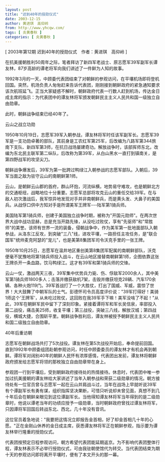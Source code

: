 ```yaml
---
layout: post
title: "迟到40年的授勋仪式"
date: 2003-12-15
author: 黄进琪　高仰岭
from: http://www.yhcqw.com/
tags: [ 炎黄春秋 ]
categories: [ 炎黄春秋 ]
---
```



[ 2003年第12期 迟到40年的授勋仪式　作者：黄进琪　高仰岭 ]

在抗美援朝胜利50周年之际，笔者拜访了新四军老战士、原志愿军39军副军长谭友林，87岁高龄的谭老将军向我们讲述了一件鲜为人知的故事。


1992年3月的一天，中顾委代表团结束了对朝鲜的参观访问，在平壤机场即将登机回国。突然，机场负责人匆匆赶来告诉代表团，刚刚接到朝鲜政府的紧急通知要求该次航班延飞。正当大家疑惑不解时，朝鲜政府代表一行数人赶到机场，传达金日成主席的指示：为代表团中的谭友林将军颁发朝鲜民主主义人民共和国一级独立自由勋章。

此时，朝鲜战争结束已经40年了。

云山之战立功勋


1950年10月19日，志愿军39军入朝参战，谭友林将军时任该军副军长。志愿军39军是一支功勋卓著的部队，其前身是工农红军第25军，后改编为八路军第344旅南下支队、新四军第3师，在抗日战场屡建奇功。解放战争时，该部挥师东北，改编为东北民主联军第二纵队，后改称为第39军，从白山黑水一直打到镇南关，是第四野战军的攻坚尖刀。

朝鲜战争爆发后，39军为第一批跨过鸭绿江入朝参战的志愿军部队。入朝后，39军当面之敌为驻守云山的南朝鲜第1师。


云山，是朝鲜云山郡的首府，群山环抱，河流纵横，地势易守难攻，也是朝鲜北方的交通枢纽，战略地位十分重要。志愿军总部将攻克云山的重任交给39军。在与敌人初次激战后，我军惊异地发现对手并非南朝鲜兵，而是黄头发、大鼻子的美国兵。从战俘口供中方知对手是所谓美军王牌军---陆军第1骑兵师。


美国陆军第1骑兵师，创建于美国独立战争时期，被称为"开国元勋师"。在两次世界大战中战功显赫，总是充当开路先锋，从没吃过败仗，享有"先驱师"和"常胜师"的美誉。该师有世界一流的装备，侵朝战争中，作为美军第一批地面部队入朝参战，从洛东江反攻，到突破"三八"线，进攻平壤，一路担任主攻任务，是"联合国军"统帅麦克阿瑟的"宠儿"，也是美第8集团军司令沃克手里的一张王牌。


1950年10月25日，志愿军在温井地区重创美第8集团军配属的南朝鲜部队，沃克便毫不犹豫地将第1骑兵师投入战斗，在云山地区接替南朝鲜第1师，企图依靠这张王牌杀开一条血路，饮马鸭绿江。这才有39军和第1骑兵师的交锋。


云山一仗，激战两天三夜，39军集中优势兵力毙、伤、俘敌军2000余人，其中美军第1骑兵师1800多人；击落并缴获敌机7架，击毁并缴获坦克28辆、汽车170余辆、各种火炮119门。39军首战打了一个大胜仗，打出了国威、军威，震惊了世界！大大鼓舞了中朝军队的士气。彭德怀司令员高度评价说："39军打得好！美骑1师这个'王牌军'，从未吃过败仗，这回败在我39军手下嘛！美军没啥了不起！"从此，39军在朝鲜军民中留下了深刻印象。紧接着谭将军和军长吴信泉，率部投入第二战役，痛击美25师，收复平壤；第三战役，突破三八线，解放汉城；第四战役，横城大捷，合围斫平里。朝鲜战争胜利后，谭友林被授予朝鲜民主主义人民共和国二级独立自由勋章。

40年后重访朝


志愿军在朝鲜战场共打了5次战役。谭友林在第5次战役开始后，奉命提前回国。直到1992年中顾委组团赴朝参观访问，时任中顾委委员的谭友林才有机会再到朝鲜。谭将军对阔别40年的朝鲜人民怀有浓厚感情，代表团出发前，谭友林将朝鲜政府颁发给志愿军将领的那枚独立自由勋章带在身上。


参观团一行到平壤后，受到朝鲜政府接待处的热情接待。休息时，代表团中唯一参加过抗美援朝的谭友林给大家讲述了当年入朝参战和荣获二级勋章的情况。朝方接待处有一位官员曾与志愿军一起在云山并肩战斗过，当年在战场上早就听说39军有个谭副军长有勇有谋，组织指挥坚决果断，可惜只听说却未曾见面，真想不到几十年后会在朝鲜亲眼见到这位谭副军长。当他得知谭友林将军当年得到的是二级勋章时，他说以谭老当年的功绩应授予一级勋章，当时朝鲜政府曾找过谭友林将军，只因谭将军回国后转战东北、西北，几十年没有音讯。


这位官员着急地说："我要把这情况立即报告金首相，好了却金首相几十年的心愿。"正在金刚山休养的金日成主席，获悉谭友林将军正在朝鲜参观，指示要为谭友林举行隆重的授勋仪式。


代表团按预定日程参观访问，朝方希望代表团能延期返京。为不影响代表团整体行程，谭友林表示不必举行授勋仪式，可由我驻朝使馆代为转交。当代表团结束为期十天的参观访问即将离开平壤时，便有了本文开头的那一幕。


